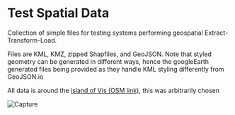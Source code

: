 # Test Spatial Data
Collection of simple files for testing systems performing geospatial Extract-Transform-Load.

Files are KML, KMZ, zipped Shapfiles, and GeoJSON.
Note that styled geometry can be generated in different ways, hence the googleEarth generated files being provided as they handle KML styling differently from GeoJSON.io

All data is around the [island of Vis (OSM link)](https://osm.org/go/xdstSmy-), this was arbitrarily chosen

![Capture](https://user-images.githubusercontent.com/23227595/203546967-4e18fa74-30ff-4e6d-97f2-c283ff00d8bd.jpg)
